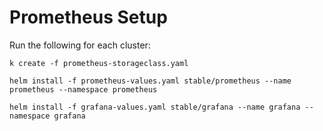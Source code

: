 # Prometheus Setup 

Run the following for each cluster: 

```
k create -f prometheus-storageclass.yaml 
```
```
helm install -f prometheus-values.yaml stable/prometheus --name prometheus --namespace prometheus
```
```
helm install -f grafana-values.yaml stable/grafana --name grafana --namespace grafana
```
